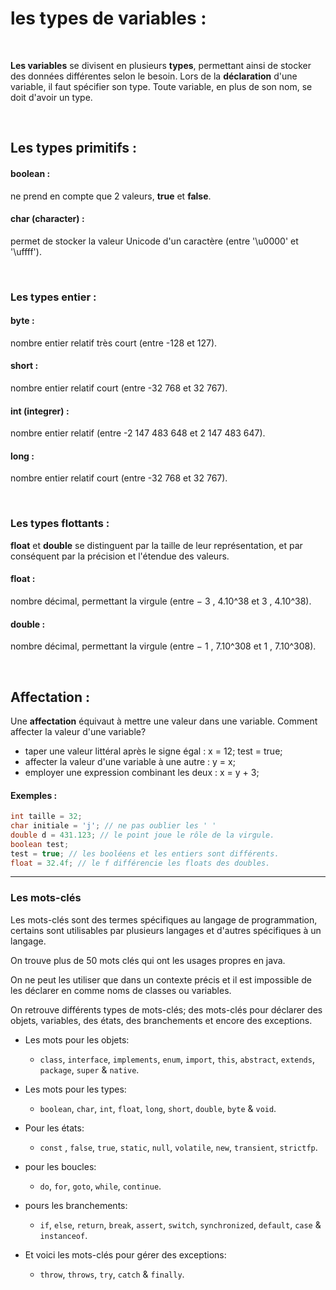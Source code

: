 # les types de variables :

<br/>

**Les variables** se divisent en plusieurs **types**, permettant ainsi de stocker des données différentes selon le besoin.
Lors de la **déclaration** d'une variable, il faut spécifier son type. Toute variable, en plus de son nom, se doit d'avoir un type. 

<br/>

## Les types primitifs :

#### boolean : 
ne prend en compte que 2 valeurs, **true** et **false**.
#### char (character) : 
permet de stocker la valeur Unicode d'un caractère (entre '\u0000' et '\uffff').

<br/>

### Les types entier :

#### byte : 
nombre entier relatif très court (entre -128 et 127).
#### short : 
nombre entier relatif court (entre -32 768 et 32 767).
#### int (integrer) : 
nombre entier relatif (entre -2 147 483 648 et 2 147 483 647).
#### long : 
nombre entier relatif court (entre -32 768 et 32 767).

<br/>

### Les types flottants :
**float** et **double** se distinguent par la taille de leur représentation, et par conséquent par la précision et l'étendue des valeurs.

#### float : 
nombre décimal, permettant la virgule (entre − 3 , 4.10^38 et 3 , 4.10^38).
#### double : 
nombre décimal, permettant la virgule (entre − 1 , 7.10^308 et 1 , 7.10^308).

<br/>

## Affectation :

Une **affectation** équivaut à mettre une valeur dans une variable.
Comment affecter la valeur d'une variable?

* taper une valeur littéral après le signe égal : x = 12; test = true;
* affecter la valeur d'une variable à une autre : y = x;
* employer une expression combinant les deux : x = y + 3;


#### Exemples : 
```java
int taille = 32;
char initiale = 'j'; // ne pas oublier les ' '
double d = 431.123; // le point joue le rôle de la virgule.
boolean test; 
test = true; // les booléens et les entiers sont différents.
float = 32.4f; // le f différencie les floats des doubles.
```


---------------------------------

### Les mots-clés

Les mots-clés sont des termes spécifiques au langage de programmation, certains sont utilisables par plusieurs langages et d'autres spécifiques à un langage.

On trouve plus de 50 mots clés qui ont les usages propres en java.

On ne peut les utiliser que dans un contexte précis et il est impossible de les déclarer en comme noms de classes ou variables. 

On retrouve différents types de mots-clés; des mots-clés pour déclarer des objets, variables, des états, des branchements et encore des exceptions.


* Les mots pour les objets:
    * `class`, `interface`, `implements`, `enum`, `import`, `this`, `abstract`, `extends`, `package`, `super` & `native`.

* Les mots pour les types:
    * `boolean`, `char`, `int`, `float`, `long`, `short`, `double`, `byte` & `void`.

* Pour les états:
    * `const` , `false`, `true`, `static`, `null`, `volatile`, `new`, `transient`, `strictfp`.

* pour les boucles: 
    * `do`, `for`, `goto`, `while`, `continue`.

* pours les branchements:
    * `if`, `else`, `return`, `break`, `assert`, `switch`, `synchronized`, `default`, `case` & `instanceof`.

* Et voici les mots-clés pour gérer des exceptions:
    * `throw`, `throws`, `try`, `catch` & `finally`.


